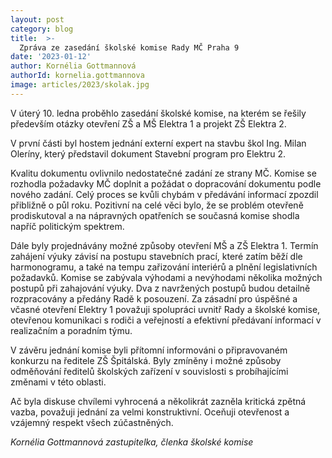 ```yaml
---
layout: post
category: blog
title:  >-
  Zpráva ze zasedání školské komise Rady MČ Praha 9
date: '2023-01-12'
author: Kornélia Gottmannová
authorId: kornelia.gottmannova
image: articles/2023/skolak.jpg
---
```

V úterý 10. ledna proběhlo zasedání školské komise, na kterém se řešily především otázky otevření ZŠ a MŠ Elektra 1 a projekt ZŠ Elektra 2.

V první části byl hostem jednání externí expert na stavbu škol Ing. Milan Oleríny, který představil dokument Stavební program pro Elektru 2.

Kvalitu dokumentu ovlivnilo nedostatečné zadání ze strany MČ. Komise se rozhodla požadavky MČ doplnit a požádat o dopracování dokumentu podle nového zadání. Celý proces se kvůli chybám v předávání informací zpozdil přibližně o půl roku. Pozitivní na celé věci bylo, že se problém otevřeně prodiskutoval a na nápravných opatřeních se současná komise shodla napříč politickým spektrem.

Dále byly projednávány možné způsoby otevření MŠ a ZŠ Elektra 1. Termín zahájení výuky závisí na postupu stavebních prací, které zatím běží dle harmonogramu, a také na tempu zařizování interiérů a plnění legislativních požadavků. Komise se zabývala výhodami a nevýhodami několika možných postupů při zahajování výuky. Dva z navržených postupů budou detailně rozpracovány a předány Radě k posouzení. Za zásadní pro úspěšné a včasné otevření Elektry 1 považuji spolupráci uvnitř Rady a školské komise, otevřenou komunikaci s rodiči a veřejností a efektivní předávaní informací v realizačním a poradním týmu.

V závěru jednání komise byli přítomní informováni o připravovaném konkurzu na ředitele ZŠ Špitálská. Byly zmíněny i možné způsoby odměňování ředitelů školských zařízení v souvislosti s probíhajícími změnami v této oblasti. 

Ač byla diskuse chvílemi vyhrocená a několikrát zazněla kritická zpětná vazba, považuji jednání za velmi konstruktivní. Oceňuji otevřenost a vzájemný respekt všech zúčastněných. 

*Kornélia Gottmannová
zastupitelka, členka školské komise*
